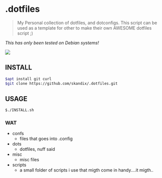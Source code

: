 # .dotfiles
> My Personal collection of dotfiles, and dotconfigs.
> This script can be used as a template for other to make their own AWESOME dotfiles script ;)

*This has only been tested on Debian systems!*

![](https://loot.datapor.no/CCYaiApaIin.png)


## INSTALL
```bash
$apt install git curl
$git clone https://github.com/skandix/.dotfiles.git
```

## USAGE
```bash 
$./INSTALL.sh
```

### WAT
* confs
	* files that goes into .config
* dots
	* dotfiles, nuff said
* misc
	* misc files
* scripts
	* a small folder of scripts i use that migth come in handy....it migth..

